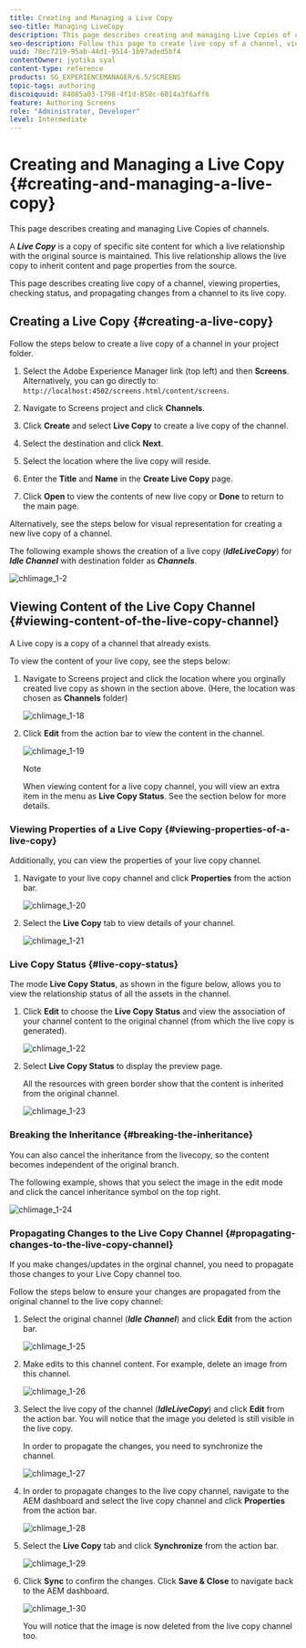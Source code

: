 ```yaml
---
title: Creating and Managing a Live Copy
seo-title: Managing LiveCopy
description: This page describes creating and managing Live Copies of channels.
seo-description: Follow this page to create live copy of a channel, view properties, check status, and propagate changes from a channel to its live copy.
uuid: 78ec7219-95ab-44d1-9514-1b97aded5bf4
contentOwner: jyotika syal
content-type: reference
products: SG_EXPERIENCEMANAGER/6.5/SCREENS
topic-tags: authoring
discoiquuid: 84085a03-1798-4f1d-858c-6014a3f6aff6
feature: Authoring Screens
role: "Administrator, Developer"
level: Intermediate
---
```


# Creating and Managing a Live Copy {#creating-and-managing-a-live-copy}

This page describes creating and managing Live Copies of channels.

A ***Live Copy*** is a copy of specific site content for which a live relationship with the original source is maintained. This live relationship allows the live copy to inherit content and page properties from the source.

This page describes creating live copy of a channel, viewing properties, checking status, and propagating changes from a channel to its live copy.


## Creating a Live Copy {#creating-a-live-copy}

Follow the steps below to create a live copy of a channel in your project folder.

1. Select the Adobe Experience Manager link (top left) and then **Screens**. Alternatively, you can ﻿go directly to: `http://localhost:4502/screens.html/content/screens`.

1. Navigate to Screens project and click **Channels**.
1. Click **Create** and select **Live Copy** to create a live copy of the channel.

1. Select the destination and click **Next**.
1. Select the location where the live copy will reside.
1. Enter the **Title** and **Name** in the **Create Live Copy** page.

1. Click **Open** to view the contents of new live copy or **Done** to return to the main page.

Alternatively, see the steps below for visual representation for creating a new live copy of a channel.

The following example shows the creation of a live copy (***IdleLiveCopy***) for ***Idle Channel*** with destination folder as ***Channels***.

![chlimage_1-2](assets/chlimage_1-2.gif)

## Viewing Content of the Live Copy Channel {#viewing-content-of-the-live-copy-channel}

A Live copy is a copy of a channel that already exists.

To view the content of your live copy, see the steps below:

1. Navigate to Screens project and click the location where you orginally created live copy as shown in the section above. (Here, the location was chosen as **Channels** folder)

   ![chlimage_1-18](assets/chlimage_1-18.png)

1. Click **Edit** from the action bar to view the content in the channel.

   ![chlimage_1-19](assets/chlimage_1-19.png)

   >[!NOTE]
   >
   >When viewing content for a live copy channel, you will view an extra item in the menu as **Live Copy Status**. See the section below for more details.

### Viewing Properties of a Live Copy {#viewing-properties-of-a-live-copy}

Additionally, you can view the properties of your live copy channel.

1. Navigate to your live copy channel and click **Properties** from the action bar.

   ![chlimage_1-20](assets/chlimage_1-20.png)

1. Select the **Live Copy** tab to view details of your channel.

   ![chlimage_1-21](assets/chlimage_1-21.png)

### Live Copy Status {#live-copy-status}

The mode **Live Copy Status**, as shown in the figure below, allows you to view the relationship status of all the assets in the channel.

1. Click **Edit** to choose the **Live Copy Status** and view the association of your channel content to the original channel (from which the live copy is generated).

   ![chlimage_1-22](assets/chlimage_1-22.png)

1. Select **Live Copy Status** to display the preview page.

   All the resources with green border show that the content is inherited from the original channel.

   ![chlimage_1-23](assets/chlimage_1-23.png)

### Breaking the Inheritance {#breaking-the-inheritance}

You can also cancel the inheritance from the livecopy, so the content becomes independent of the original branch.

The following example, shows that you select the image in the edit mode and click the cancel inheritance symbol on the top right.

![chlimage_1-24](assets/chlimage_1-24.png)

### Propagating Changes to the Live Copy Channel {#propagating-changes-to-the-live-copy-channel}

If you make changes/updates in the orginal channel, you need to propagate those changes to your Live Copy channel too.

Follow the steps below to ensure your changes are propagated from the original channel to the live copy channel:

1. Select the original channel (***Idle Channel***) and click **Edit** from the action bar.

   ![chlimage_1-25](assets/chlimage_1-25.png)

1. Make edits to this channel content. For example, delete an image from this channel.

   ![chlimage_1-26](assets/chlimage_1-26.png)

1. Select the live copy of the channel (***IdleLiveCopy***) and click **Edit** from the action bar. You will notice that the image you deleted is still visible in the live copy.

   In order to propagate the changes, you need to synchronize the channel.

   ![chlimage_1-27](assets/chlimage_1-27.png)

1. In order to propagate changes to the live copy channel, navigate to the AEM dashboard and select the live copy channel and click **Properties** from the action bar.

   ![chlimage_1-28](assets/chlimage_1-28.png)

1. Select the **Live Copy** tab and click **Synchronize** from the action bar.

   ![chlimage_1-29](assets/chlimage_1-29.png)

1. Click **Sync** to confirm the changes. Click **Save & Close** to navigate back to the AEM dashboard.

   ![chlimage_1-30](assets/chlimage_1-30.png)

   You will notice that the image is now deleted from the live copy channel too.

